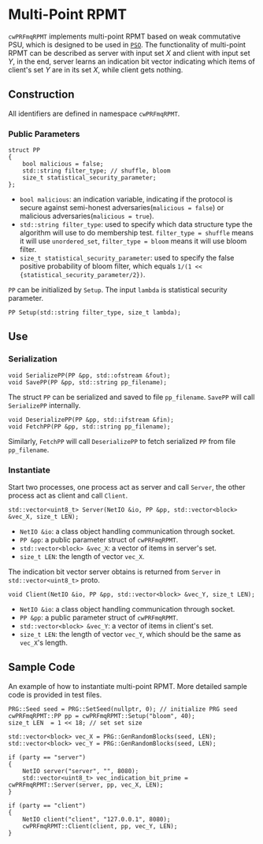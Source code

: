 # Multi-Point RPMT
`cwPRFmqRPMT` implements multi-point RPMT based on weak commutative PSU, which is designed to be used in [`PSO`](../pso/pso_from_mqrpmt.md). The functionality of multi-point RPMT can be described as server with input set $X$ and client with input set $Y$, in the end, server learns an indication bit vector indicating which items of client's set $Y$ are in its set $X$, while client gets nothing. 


## Construction
All identifiers are defined in namespace `cwPRFmqRPMT`.

### Public Parameters
```
struct PP
{
    bool malicious = false;
    std::string filter_type; // shuffle, bloom
    size_t statistical_security_parameter;
};
```
* `bool malicious`: an indication variable, indicating if the protocol is secure against semi-honest adversaries(`malicious = false`) or malicious adversaries(`malicious = true`).
* `std::string filter_type`: used to specify which data structure type the algorithm will use to do membership test. `filter_type = shuffle` means it will use `unordered_set`, `filter_type = bloom` means it will use bloom filter.
* `size_t statistical_security_parameter`: used to specify the false positive probability of bloom filter, which equals `1/(1 << {statistical_security_parameter/2})`.

`PP` can be initialized by `Setup`. The input `lambda` is statistical security parameter.
```
PP Setup(std::string filter_type, size_t lambda);
```


## Use
### Serialization
```
void SerializePP(PP &pp, std::ofstream &fout);
void SavePP(PP &pp, std::string pp_filename);
```
The struct `PP` can be serialized and saved to file `pp_filename`. `SavePP` will call `SerializePP` internally.
```
void DeserializePP(PP &pp, std::ifstream &fin);
void FetchPP(PP &pp, std::string pp_filename);
```
Similarly, `FetchPP` will call `DeserializePP` to fetch serialized `PP` from file `pp_filename`.

### Instantiate
Start two processes, one process act as server and call `Server`, the other process act as client and call `Client`.
```
std::vector<uint8_t> Server(NetIO &io, PP &pp, std::vector<block> &vec_X, size_t LEN);
```
* `NetIO &io`: a class object handling communication through socket.
* `PP &pp`: a public parameter struct of `cwPRFmqRPMT`.
* `std::vector<block> &vec_X`: a vector of items in server's set.
* `size_t LEN`: the length of vector `vec_X`.

The indication bit vector server obtains is returned from `Server` in `std::vector<uint8_t>` proto.

```
void Client(NetIO &io, PP &pp, std::vector<block> &vec_Y, size_t LEN);
```
* `NetIO &io`: a class object handling communication through socket.
* `PP &pp`: a public parameter struct of `cwPRFmqRPMT`.
* `std::vector<block> &vec_Y`: a vector of items in client's set.
* `size_t LEN`: the length of vector `vec_Y`, which should be the same as `vec_X`'s length.


## Sample Code
An example of how to instantiate multi-point RPMT. More detailed sample code is provided in test files. 
```
PRG::Seed seed = PRG::SetSeed(nullptr, 0); // initialize PRG seed
cwPRFmqRPMT::PP pp = cwPRFmqRPMT::Setup("bloom", 40);
size_t LEN  = 1 << 18; // set set size

std::vector<block> vec_X = PRG::GenRandomBlocks(seed, LEN);
std::vector<block> vec_Y = PRG::GenRandomBlocks(seed, LEN);

if (party == "server")
{
    NetIO server("server", "", 8080);
    std::vector<uint8_t> vec_indication_bit_prime = cwPRFmqRPMT::Server(server, pp, vec_X, LEN);
}

if (party == "client")
{
    NetIO client("client", "127.0.0.1", 8080);        
    cwPRFmqRPMT::Client(client, pp, vec_Y, LEN); 
}
```